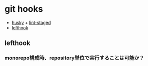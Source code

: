 # git hooks

- [husky](https://github.com/typicode/husky) + [lint-staged](https://github.com/lint-staged/lint-staged)
- [lefthook](https://github.com/evilmartians/lefthook)
  
## lefthook

### monorepo構成時、repository単位で実行することは可能か？


